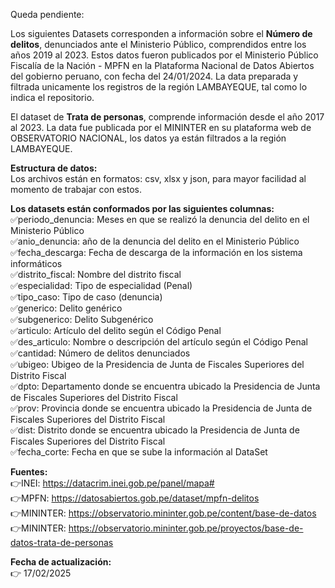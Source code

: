 Queda pendiente:  

Los siguientes Datasets corresponden a información sobre el **Número de delitos**, denunciados ante el Ministerio Público, comprendidos entre los años 2019 al 2023. Estos datos fueron publicados por el Ministerio Público Fiscalía de la Nación - MPFN en la Plataforma Nacional de Datos Abiertos del gobierno peruano, con fecha del 24/01/2024. La data preparada y filtrada unicamente los registros de la región LAMBAYEQUE, tal como lo indica el repositorio.  

El dataset de **Trata de personas**, comprende información desde el año 2017 al 2023. La data fue publicada por el MININTER en su plataforma web de OBSERVATORIO NACIONAL, los datos ya están filtrados a la región LAMBAYEQUE.  

**Estructura de datos:**   
Los archivos están en formatos: csv, xlsx y json, para mayor facilidad al momento de trabajar con estos.  

**Los datasets están conformados por las siguientes columnas:**  
✅periodo_denuncia: Meses en que se realizó la denuncia del delito en el Ministerio Público   
✅anio_denuncia: año de la denuncia del delito en el Ministerio Público  
✅fecha_descarga: Fecha de descarga de la información en los sistema informáticos  
✅distrito_fiscal: Nombre del distrito fiscal    
✅especialidad: Tipo de especialidad (Penal)  
✅tipo_caso: Tipo de caso (denuncia)  
✅generico: Delito genérico   
✅subgenerico: Delito Subgenérico   
✅articulo: Artículo del delito según el Código Penal  
✅des_articulo: Nombre o descripción del artículo según el Código Penal   
✅cantidad: Número de delitos denunciados  
✅ubigeo: Ubigeo de la Presidencia de Junta de Fiscales Superiores del Distrito Fiscal  
✅dpto: Departamento donde se encuentra ubicado la Presidencia de Junta de Fiscales Superiores del Distrito Fiscal  
✅prov: Provincia donde se encuentra ubicado la Presidencia de Junta de Fiscales Superiores del Distrito Fiscal  
✅dist: Distrito donde se encuentra ubicado la Presidencia de Junta de Fiscales Superiores del Distrito Fiscal  
✅fecha_corte: Fecha en que se sube la información al DataSet   


**Fuentes:**   
👉INEI: https://datacrim.inei.gob.pe/panel/mapa#    
👉MPFN: https://datosabiertos.gob.pe/dataset/mpfn-delitos  
👉MININTER: https://observatorio.mininter.gob.pe/content/base-de-datos    
👉MININTER: https://observatorio.mininter.gob.pe/proyectos/base-de-datos-trata-de-personas    

**Fecha de actualización:**  
👉 17/02/2025  
